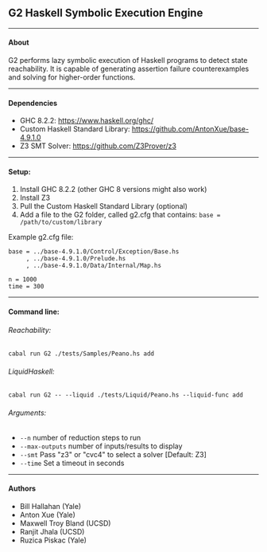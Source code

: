 ## G2 Haskell Symbolic Execution Engine
---
#### About
G2 performs lazy symbolic execution of Haskell programs to detect state reachability.
It is capable of generating assertion failure counterexamples and solving for higher-order functions.

---

#### Dependencies
* GHC 8.2.2: https://www.haskell.org/ghc/
* Custom Haskell Standard Library: https://github.com/AntonXue/base-4.9.1.0
* Z3 SMT Solver: https://github.com/Z3Prover/z3

---
#### Setup:
1) Install GHC 8.2.2 (other GHC 8 versions might also work)
2) Install Z3
3) Pull the Custom Haskell Standard Library (optional)
4) Add a file to the G2 folder, called g2.cfg that contains:
		`base = /path/to/custom/library`
		
  Example g2.cfg file:
  ```
  base = ../base-4.9.1.0/Control/Exception/Base.hs
       , ../base-4.9.1.0/Prelude.hs
       , ../base-4.9.1.0/Data/Internal/Map.hs

  n = 1000
  time = 300
  ```

---
#### Command line:

###### Reachability:

`cabal run G2 ./tests/Samples/Peano.hs add`

###### LiquidHaskell:

`cabal run G2 -- --liquid ./tests/Liquid/Peano.hs --liquid-func add`

###### Arguments:

* `--n` number of reduction steps to run
* `--max-outputs` number of inputs/results to display
* `--smt` Pass "z3" or "cvc4" to select a solver [Default: Z3]
* `--time` Set a timeout in seconds

---

#### Authors
* Bill Hallahan (Yale)
* Anton Xue (Yale)
* Maxwell Troy Bland (UCSD)
* Ranjit Jhala (UCSD)
* Ruzica Piskac (Yale)
